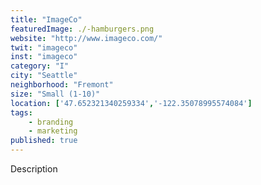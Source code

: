 ```yaml
---
title: "ImageCo"
featuredImage: ./-hamburgers.png
website: "http://www.imageco.com/"
twit: "imageco"
inst: "imageco"
category: "I"
city: "Seattle"
neighborhood: "Fremont"
size: "Small (1-10)"
location: ['47.652321340259334','-122.35078995574084']
tags:
    - branding
    - marketing
published: true
---
```


Description
